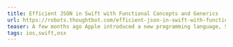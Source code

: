 ```yaml
---
title: Efficient JSON in Swift with Functional Concepts and Generics
url: https://robots.thoughtbot.com/efficient-json-in-swift-with-functional-concepts-and-generics
teaser: A few months ago Apple introduced a new programming language, Swift, that...
tags: ios,swift,osx
---
```

